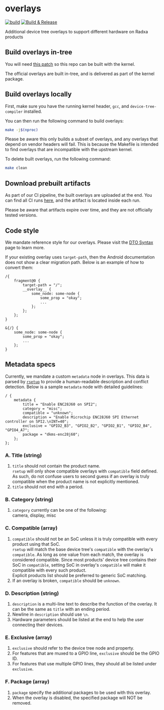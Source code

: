 # overlays
[![build](https://github.com/radxa-pkg/radxa-overlays/actions/workflows/build.yml/badge.svg)](https://github.com/radxa-pkg/radxa-overlays/actions/workflows/build.yml) [![Build & Release](https://github.com/radxa-pkg/radxa-overlays/actions/workflows/release.yml/badge.svg)](https://github.com/radxa-pkg/radxa-overlays/actions/workflows/release.yml)

Additional device tree overlays to support different hardware on Radxa products

## Build overlays in-tree

You will need [this patch](https://github.com/radxa-repo/bsp/blob/main/linux/.stable-6.1/0100-vendor/0001-VENDOR-Add-Radxa-overlays.patch) so this repo can be built with the kernel.

The official overlays are built in-tree, and is delivered as part of the kernel package.

## Build overlays locally

First, make sure you have the running kernel header, `gcc`, and `device-tree-compiler` installed.

You can then run the following command to build overlays:

```bash
make -j$(nproc)
```

Please be aware this only builds a subset of overlays, and any overlays that depend on vendor headers will fail. This is because the Makefile is intended to find overlays that are incompatible with the upstream kernel.

To delete built overlays, run the following command:

```bash
make clean
```

## Download prebuilt artifacts

As part of our CI pipeline, the built overlays are uploaded at the end. You can find all CI runs [here](https://github.com/radxa/overlays/actions), and the artifact is located inside each run.

Please be aware that artifacts expire over time, and they are not officially tested versions.

## Code style

We mandate reference style for our overlays. Please visit the [DTO Syntax](https://source.android.com/docs/core/architecture/dto/syntax#reference) page to learn more.

If your existing overlay uses `target-path`, then the Android documentation does not show a clear migration path. Below is an example of how to convert them:

```dtos
/{
	fragment@0 {
		target-path = "/";
		__overlay__ {
			some_node: some-node {
				some_prop = "okay";
				...
			};
		};
	};
}
```

```dtos
&{/} {
	some_node: some-node {
		some_prop = "okay";
		...
	};
}
```


## Metadata specs

Currently, we mandate a custom `metadata` node in overlays. This data is parsed by [`rsetup`](https://github.com/radxa-pkg/rsetup) to provide a human-readable description and conflict detection. Below is a sample `metadata` node with detailed guidelines:

```
/ {
	metadata {
		title = "Enable ENC28J60 on SPI2";
		category = "misc";
		compatible = "unknown";
		description = "Enable Microchip ENC28J60 SPI Ethernet controller on SPI2.\nINT=40";
		exclusive = "GPIO2_B3", "GPIO2_B2", "GPIO2_B1", "GPIO2_B4", "GPIO4_A7";
		package = "dkms-enc28j60";
	};
};
```

### A. Title (string)

1. `title` should not contain the product name.  
   `rsetup` will only show compatible overlays with `compatible` field defined. As such, do not confuse users to second guess if an overlay is truly compatible when the product name is not explicitly mentioned.
2. `title` should not end with a period.

### B. Category (string)

1. `category` currently can be one of the following:  
   camera, display, misc

### C. Compatible (array)

1. `compatible` should not be an SoC unless it is truly compatible with every product using that SoC.  
   `rsetup` will match the base device tree's `compatible` with the overlay's `compatible`. As long as one value from each match, the overlay is considered compatible. Since most products' device tree contains their SoC in `compatible`, setting SoC in overlay's `compatible` will make it compatible with every such product.  
   Explicit products list should be preferred to generic SoC matching.
2. If an overlay is broken, `compatible` should be `unknown`.

### D. Description (string)

1. `description` is a multi-line text to describe the function of the overlay. It can be the same as `title` with an ending period.
2. Newline in `description` should use `\n`.
3. Hardware parameters should be listed at the end to help the user connecting their devices.

### E. Exclusive (array)

1. `exclusive` should refer to the device tree node and property.
2. For features that are muxed to a GPIO line, `exclusive` should be the GPIO ID.
3. For features that use multiple GPIO lines, they should all be listed under `exclusive`.

### F. Package (array)

1. `package` specify the additional packages to be used with this overlay.
2. When the overlay is disabled, the specified package will NOT be removed.
